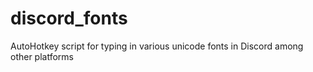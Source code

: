 # discord_fonts
AutoHotkey script for typing in various unicode fonts in Discord among other platforms
